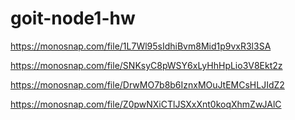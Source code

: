 # goit-node1-hw

<!-- action list -->

https://monosnap.com/file/1L7Wl95sIdhiBvm8Mid1p9vxR3l3SA

<!-- action get -->

https://monosnap.com/file/SNKsyC8pWSY6xLyHhHpLio3V8Ekt2z

<!-- action add -->

https://monosnap.com/file/DrwMO7b8b6IznxMOuJtEMCsHLJIdZ2

<!-- action remove -->

https://monosnap.com/file/Z0pwNXiCTlJSXxXnt0koqXhmZwJAlC
